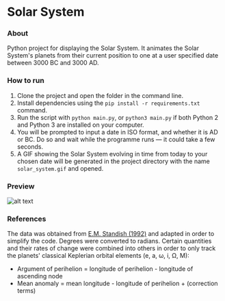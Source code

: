 # Solar System

### About
Python project for displaying the Solar System.
It animates the Solar System's planets from their current position to 
one at a user specified date between 3000 BC and 3000 AD.

### How to run
1. Clone the project and open the folder in the 
command line.
2. Install dependencies using the `pip install -r requirements.txt` command.
3. Run the script with `python main.py`, or `python3 main.py` if both Python 2
and Python 3 are installed on your computer.
4. You will be prompted to input a date in ISO format, and whether it
is AD or BC. Do so and wait while the programme runs &mdash; it could take a few 
seconds.
5. A GIF showing the Solar System evolving in time from today to your chosen date
will be generated in the project directory with the name `solar_system.gif`
and opened.

### Preview
![alt text](preview.gif)

### References
The data was obtained from 
[E.M. Standish (1992)](https://www.rschr.de/PRPDF/aprx_pos_planets.pdf)
and adapted in order to simplify the code. Degrees were converted to
radians. Certain quantities and their rates of change were combined into
others in order to only track the planets' classical Keplerian orbital 
elements (e, a, ω, i, Ω, M):
- Argument of perihelion = longitude of perihelion - longitude of 
ascending node 
- Mean anomaly = mean longitude - longitude of perihelion + (correction
terms) 